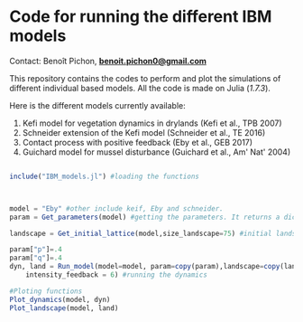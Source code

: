 # Code for running the different IBM models

Contact: Benoît Pichon, **benoit.pichon0@gmail.com**


This repository contains the codes to perform and plot the simulations of different individual based models.
All the code is made on Julia (*1.7.3*).

Here is the different models currently available:

1. Kefi model for vegetation dynamics in drylands (Kefi et al., TPB 2007)
2. Schneider extension of the Kefi model (Schneider et al., TE 2016)
3. Contact process with positive feedback (Eby et al., GEB 2017)
4. Guichard model for mussel disturbance (Guichard et al., Am' Nat' 2004)


```julia

include("IBM_models.jl") #loading the functions



model = "Eby" #other include keif, Eby and schneider. 
param = Get_parameters(model) #getting the parameters. It returns a dictionary

landscape = Get_initial_lattice(model,size_landscape=75) #initial landscape

param["p"]=.4
param["q"]=.4
dyn, land = Run_model(model=model, param=copy(param),landscape=copy(landscape),
    intensity_feedback = 6) #running the dynamics

#Ploting functions
Plot_dynamics(model, dyn)
Plot_landscape(model, land)

```
